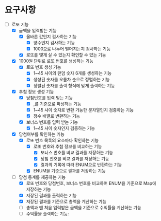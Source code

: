 # 요구사항
- [ ] 로또 기능
  - [x] 금액을 입력받는 기능
    - [x] 올바른 값인지 검사하는 기능
      - [x] 양수인지 검사하는 기능
      - [x] 1000으로 나누어 떨어지는지 검사하는 기능
    - [x] 로또를 몇개 살 수 있는지 확인할 수 있는 기능
  - [x] 1000원 단위로 로또 번호를 생성하는 기능
    - [x] 로또 번호 생성 기능
      - [x] 1~45 사이의 랜덤 숫자 6개를 생성하는 기능
      - [x] 생성된 숫자를 오름차 순으로 정렬하는 기능
      - [x] 정렬된 숫자를 출력 형식에 맞게 출력하는 기능
  - [x] 추첨 정보 생성 기능
    - [x] 당첨번호를 입력 받는 기능
      - [x] ,를 기준으로 파싱하는 기능 
      - [x] 1~45 사이 숫자로 변환 가능한 문자열인지 검증하는 기능
      - [x] 정수 배열로 변환하는 기능
    - [x] 보너스 번호를 입력 받는 기능
      - [x] 1~45 사이 숫자인지 검증하는 기능
  - [x] 당첨여부를 확인하는 기능
    - [x] 로또 번호 목록의 요소마다 확인하는 기능
      - [x] 로또 번호와 추첨 정보를 비교하는 기능
        - [x] 보너스 번호를 비교 결과를 저장하는 기능
        - [x] 당첨 번호를 비교 결과를 저장하는 기능
        - [x] 결과의 기록에 따라 ENUM으로 반환하는 기능
      - [x] ENUM을 기준으로 결과를 저장하는 기능
  - [ ] 당첨 통계를 제공하는 기능
    - [x] 로또 번호와 당첨번호, 보너스 번호를 비교하여 ENUM을 기준으로 Map에 저장하는 기능
    - [x] 저장된 결과를 출력하는 기능
    - [x] 저장된 결과를 기준으로 총액을 계산하는 기능
    - [ ] 총액과 맨 처음 입력받은 금액을 기준으로 수익률을 계산하는 기능
    - [ ] 수익률을 출력하는 기능: